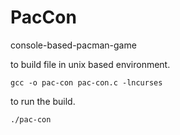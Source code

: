# PacCon
console-based-pacman-game

to build file in unix based environment.

```gcc -o pac-con pac-con.c -lncurses```

to run the build.

```./pac-con``` 
